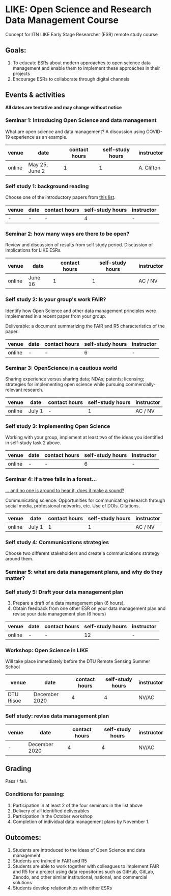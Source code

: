 # LIKE: Open Science and Research Data Management Course

Concept for ITN LIKE Early Stage Researcher (ESR) remote study course

## Goals:

1. To educate ESRs about modern approaches to open science data management and enable them to implement these approaches in their projects
2. Encourage ESRs to collaborate through digital channels

## Events &amp; activities

__All dates are tentative and may change without notice__

### Seminar 1: __Introducing Open Science and data management__
What are open science and data management? A discussion using COVID-19 experience as an example.

| venue | date  | contact hours | self-study hours | instructor |
|-----|---|---|---|---|
| online | May 25, June 2  | 1 | 1 | A. Clifton |

### Self study 1: background reading

Choose one of the introductory papers from [this list](./selfstudy1.md]).

| venue | date  | contact hours | self-study hours | instructor |
|-----|---|---|---|---|
| - | - | - | 4 | - |

### Seminar 2: how many ways are there to be open?

Review and discussion of results from self study period. Discussion of implications for LIKE ESRs.

| venue | date  | contact hours | self-study hours | instructor |
|-----|---|---|---|---|
| online | June 16 | 1 | 1 | AC / NV |

### Self study 2: Is your group's work FAIR?

Identify how Open Science and other data management principles were implemented in a recent paper from your group. 

Deliverable: a document summarizing the FAIR and R5 characteristics of the paper.

| venue | date  | contact hours | self-study hours | instructor |
|-----|---|---|---|---|
| online | - | - | 6 | - |

### Seminar 3: OpenScience in a cautious world

Sharing experience versus sharing data; NDAs; patents; licensing; strategies for implementing open science while pursuing commercially-relevant research.

| venue | date  | contact hours | self-study hours | instructor |
|-----|---|---|---|---|
| online | July 1 | - | 1 | AC / NV |

### Self study 3: Implementing Open Science

Working with your group, implement at least two of the ideas you identified in self-study task 2 above.

| venue | date  | contact hours | self-study hours | instructor |
|-----|---|---|---|---|
| online | - | - | 6 | - |

### Seminar 4: If a tree falls in a forest...

[... and no one is around to hear it, does it make a sound?](https://en.wikipedia.org/wiki/If_a_tree_falls_in_a_forest)

Communicating science. Opportunities for communicating research through social media, professional networks, etc. Use of DOIs. Citations.

| venue | date  | contact hours | self-study hours | instructor |
|-----|---|---|---|---|
| online | July 1 | 1 | 1 | AC / NV |

### Self study 4: Communications strategies

Choose two different stakeholders and create a communications strategy around them.

### Seminar 5: what are data management plans, and why do they matter?

### Self study 5: Draft your data management plan
3. Prepare a draft of a data management plan (6 hours).
4. Obtain feedback from one other ESR on your data management plan and revise your data management plan (6 hours)

| venue | date  | contact hours | self-study hours | instructor |
|-----|---|---|---|---|
| online | - | - | 12 | - |


### Workshop: Open Science in LIKE

Will take place immediately before the DTU Remote Sensing Summer School

| venue | date  | contact hours | self-study hours | instructor |
|-----|---|---|---|---|
| DTU Risoe | December 2020 | 4 | 4 | NV/AC |

### Self study: revise data management plan



| venue | date  | contact hours | self-study hours | instructor |
|-----|---|---|---|---|
| - | December 2020 | 4 | 4 | NV/AC |


## Grading

Pass / fail.

### Conditions for passing:

1. Participation in at least 2 of the four seminars in the list above
2. Delivery of all identified deliverables
3. Participation in the October workshop
4. Completion of individual data management plans by November 1.

## Outcomes:

1. Students are introduced to the ideas of Open Science and data management
2. Students are trained in FAIR and R5
3. Students are able to work together with colleagues to implement FAIR and R5 for a project using data repositories such as GitHub, GitLab, Zenodo, and other similar institutional, national, and commercial solutions
4. Students develop relationships with other ESRs

